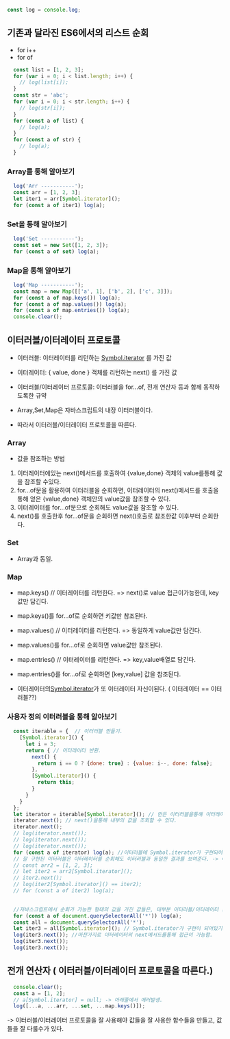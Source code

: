 ```js
const log = console.log;
```
## 기존과 달라진 ES6에서의 리스트 순회
- for i++
- for of
```js
  const list = [1, 2, 3];
  for (var i = 0; i < list.length; i++) {
    // log(list[i]);
  }
  const str = 'abc';
  for (var i = 0; i < str.length; i++) {
    // log(str[i]);
  }
  for (const a of list) {
    // log(a);
  }
  for (const a of str) {
    // log(a);
  }
```
### Array를 통해 알아보기
```js
  log('Arr -----------');
  const arr = [1, 2, 3];
  let iter1 = arr[Symbol.iterator]();
  for (const a of iter1) log(a);
```
### Set을 통해 알아보기
```js
  log('Set -----------');
  const set = new Set([1, 2, 3]);
  for (const a of set) log(a);
```
### Map을 통해 알아보기
```js
  log('Map -----------');
  const map = new Map([['a', 1], ['b', 2], ['c', 3]]);
  for (const a of map.keys()) log(a);
  for (const a of map.values()) log(a);
  for (const a of map.entries()) log(a);
  console.clear();
```
## 이터러블/이터레이터 프로토콜
- 이터러블: 이터레이터를 리턴하는 [Symbol.iterator]() 를 가진 값
- 이터레이터: { value, done } 객체를 리턴하는 next() 를 가진 값
- 이터러블/이터레이터 프로토콜: 이터러블을 for...of, 전개 연산자 등과 함께 동작하도록한 규약



- Array,Set,Map은 자바스크립트의 내장 이터러블이다. 
- 따라서 이터러블/이터레이터 프로토콜을 따른다.

### Array
- 값을 참조하는 방법
1. 이터레이터에있는 next()메서드를 호출하여 {value,done} 객체의 value를통해 값을 참조할 수있다.
2. for...of문을 활용하여 이터러블을 순회하면, 이터레이터의 next()메서드를 호출을통해 얻은 {value,done} 객체안의 value값을 참조할 수 있다.
3. 이터레이터를 for...of문으로 순회해도 value값을 참조할 수 있다.
4. next()를 호출한후 for...of문을 순회하면 next()호출로 참조한값 이후부터 순회한다.

### Set
- Array과 동일.

### Map
- map.keys() // 이터레이터를 리턴한다. => next()로 value 접근이가능한데, key값만 담긴다.
- map.keys()를 for...of로 순회하면 키값만 참조된다.

- map.values() // 이터레이터를 리턴한다. => 동일하게 value값만 담긴다.
- map.values()를 for...of로 순회하면 value값만 참조된다.
 
- map.entries() // 이터레이터를 리턴한다. => key,value배열로 담긴다.
- map.entries()를 for...of로 순회하면 [key,value] 값을 참조된다.

- 이터레이터의[Symbol.iterator]()가 또 이터레이터 자신이된다. ( 이터레이터 == 이터러블??)




### 사용자 정의 이터러블을 통해 알아보기
```js
  const iterable = {  // 이터러블 만들기.
    [Symbol.iterator]() {
      let i = 3;
      return { // 이터레이터 반환.
        next() {
          return i == 0 ? {done: true} : {value: i--, done: false};
        },
        [Symbol.iterator]() {
          return this;
        }
      }
    }
  };
  let iterator = iterable[Symbol.iterator](); // 만든 이터러블을통해 이터레이터를 반환한다.
  iterator.next(); // next()을통해 내부의 값을 조회할 수 있다.
  iterator.next();
  // log(iterator.next());
  // log(iterator.next());
  // log(iterator.next());
  for (const a of iterator) log(a); //이터러블에 Symbol.iterator가 구현되어있기떄문에 이터러블을통해 순회 할 수 있다.
  // 잘 구현된 이터러블은 이터레이터를 순회해도 이터러블과 동일한 결과를 보여준다. -> 이터레이터가 Symbol.iterator를 가지고있어야하고, 자기자신을 반환해야한다.
  // const arr2 = [1, 2, 3];
  // let iter2 = arr2[Symbol.iterator]();
  // iter2.next();
  // log(iter2[Symbol.iterator]() == iter2);
  // for (const a of iter2) log(a);

  
  //자바스크립트에서 순회가 가능한 형태의 값을 가진 값들은, 대부분 이터러블/이터레이터 프로토콜을 따른다.
  for (const a of document.querySelectorAll('*')) log(a);
  const all = document.querySelectorAll('*');
  let iter3 = all[Symbol.iterator](); // Symbol.iterator가 구현이 되어있기떄문에 순회가가능하다.
  log(iter3.next()); //마찬가지로 이터레이터의 next메서드를통해 접근이 가능함.
  log(iter3.next());
  log(iter3.next());
```
## 전개 연산자 ( 이터러블/이터레이터 프로토콜을 따른다.)
```js
  console.clear();
  const a = [1, 2];
  // a[Symbol.iterator] = null; -> 아래줄에서 에러발생.
  log([...a, ...arr, ...set, ...map.keys()]);
```
-> 이터러블/이터레이터 프로토콜을 잘 사용해야 값들을 잘 사용한 함수들을 만들고, 값들을 잘 다룰수가 있다.
